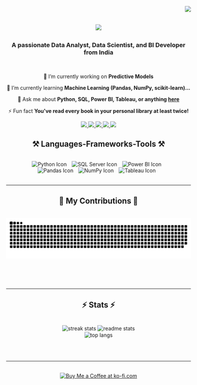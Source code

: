 <img align="right" src="https://visitor-badge.laobi.icu/badge?page_id=ViShNu-hub-bot.ViShNu-hub-bot" />

<h1 align="center">
    <img src="https://readme-typing-svg.herokuapp.com/?font=Righteous&size=35&center=true&vCenter=true&width=500&height=70&duration=4000&lines=Hi+There!+👋;+I'm+Vishnukanth+K!;">
</h1>

<h3 align="center">A passionate Data Analyst, Data Scientist, and BI Developer from India </h3>

<br/>

<div align="center">
 
 🔭 I’m currently working on **Predictive Models**
 
 🌱 I’m currently learning **Machine Learning (Pandas, NumPy, scikit-learn)...**

💬 Ask me about **Python, SQL, Power BI, Tableau, or anything [here](https://github.com/ViShNu-hub-bot)**

⚡ Fun fact **You've read every book in your personal library at least twice!**

 </div>
 
<div align="center"> 
  <a href="mailto:vishnukanthvis@gmail.com">
    <img src="https://img.shields.io/badge/Gmail-333333?style=for-the-badge&logo=gmail&logoColor=red" />
  </a>
  <a href="https://www.linkedin.com/in/vishnukanth-k-a5552327b/" target="_blank">
    <img src="https://img.shields.io/badge/LinkedIn-0077B5?style=for-the-badge&logo=linkedin&logoColor=white" target="_blank" />
  </a>
  <a href="https://medium.com/@vishnukanthvis" target="_blank">
     <img src="https://img.shields.io/badge/Medium-000000?style=for-the-badge&logo=medium&logoColor=white" target="_blank" />
  </a>
  <a href="https://www.novypro.com/profile_projects/vishnukanthk" target="_blank">
     <img src="https://img.shields.io/badge/NovyPro-7B68EE?style=for-the-badge&logo=checkmarx&logoColor=white" target="_blank" />
  </a>
  <a href="https://vishnukanth.vercel.app" target="_blank">
     <img src="https://img.shields.io/badge/Portfolio-lightcoral?style=for-the-badge&logo=V&logoColor=white" />
</a>

</div>

 
<h2 align="center">⚒️ Languages-Frameworks-Tools ⚒️</h2>
<br/>
<div align="center">
    <img src="https://img.icons8.com/color/48/000000/python.png" width="48" alt="Python Icon" style="margin-right: 10px;"/>
    <img src="https://cdn-icons-png.flaticon.com/128/4492/4492311.png" width="48" alt="SQL Server Icon" style="margin-right: 10px;"/>
    <img src="https://img.icons8.com/color/48/000000/power-bi.png" width="48" alt="Power BI Icon" style="margin-right: 10px;"/><br>
    <img src="https://img.icons8.com/color/48/000000/pandas.png" width="48" alt="Pandas Icon" style="margin-right: 10px;"/>
    <img src="https://img.icons8.com/color/48/000000/numpy.png" width="48" alt="NumPy Icon" style="margin-right: 10px;"/>
    <img src="https://cdn.iconscout.com/icon/free/png-512/free-tableau-5376637-4489897.png" width="48" alt="Tableau Icon" style="margin-right: 10px;"/>
</div>








<br/>
<hr/>

<div align="center">
  <h2>🐍 My Contributions 🐍</h2>
  <br>
  <img alt="snake eating my contributions" src="https://raw.githubusercontent.com/salesp07/salesp07/output/github-contribution-grid-snake.svg" />
  
  <br/><br/><br/>
</div>

<hr/>

<h2 align="center">⚡ Stats ⚡</h2>
<br>
<div align=center>
  <img width=390 src="https://github-readme-streak-stats-ViShNu-hub-bot.vercel.app/?user=ViShNu-hub-bot&count_private=true&theme=react&border_radius=10" alt="streak stats"/>
  <img width=390 src="https://github-readme-stats-ViShNu-hub-bot.vercel.app/api?username=ViShNu-hub-bot&count_private=true&show_icons=true&theme=react&rank_icon=github&border_radius=10" alt="readme stats" />
  <br/>
  <img width=325 align="center" src="https://github-readme-stats-salesp07.vercel.app/api/top-langs/?username=salesp07&hide=HTML&langs_count=8&layout=compact&theme=react&border_radius=10&size_weight=0.5&count_weight=0.5&exclude_repo=github-readme-stats" alt="top langs" />
</div>

<br/><br/>

<hr/>

<br/>

<div align="center">
<a href='https://ko-fi.com/V7V4RAK9C' target='_blank'><img height='64' style='border:0px;height:64px;' src='https://storage.ko-fi.com/cdn/kofi1.png?v=3' border='0' alt='Buy Me a Coffee at ko-fi.com' /></a>
</div>

<br/>
